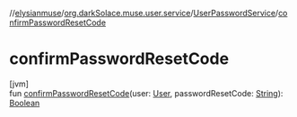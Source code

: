 //[elysianmuse](../../../index.md)/[org.darkSolace.muse.user.service](../index.md)/[UserPasswordService](index.md)/[confirmPasswordResetCode](confirm-password-reset-code.md)

# confirmPasswordResetCode

[jvm]\
fun [confirmPasswordResetCode](confirm-password-reset-code.md)(user: [User](../../org.darkSolace.muse.user.model/-user/index.md), passwordResetCode: [String](https://kotlinlang.org/api/latest/jvm/stdlib/kotlin/-string/index.html)): [Boolean](https://kotlinlang.org/api/latest/jvm/stdlib/kotlin/-boolean/index.html)
